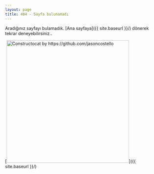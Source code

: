 ```yaml
---
layout: page
title: 404 - Sayfa bulunamadı
---
```


Aradığınız sayfayı bulamadık. [Ana sayfaya]({{ site.baseurl }}/) dönerek tekrar deneyebilirsiniz..

[<img src="{{ site.baseurl }}/images/404.jpg" alt="Constructocat by https://github.com/jasoncostello" style="width: 400px;"/>]({{ site.baseurl }}/)
